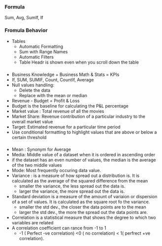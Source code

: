 ### Formula
Sum, Avg, SumIf, If

### Fromula Behavior
 - Tables
    - Automatic Formatting
    - Sum with Range Names
    - Automatic Filters
    - Table Headr is shown even when you scroll down the table
### 
- Business Knowledge + Business Math & Stats = KPIs
- If, SUM, SUMIF, Count, CountIf, Average
- Null values handling:
  -   Delete the data
  -   Replace with the mean or median
- Revenue -  Budget = Profit & Loss
- Budget is the baseline for calculating the P&L percentage
- Market value : Total revenue of all the movies
- Market Share: Revenue contribution of a particular industry to the overall market value
- Target: Estimated revenue for a particular time period
- Use conditional formatting to highlight values that are above or below a certain threshold

 ###
 - Mean : Synonym for Average
 - Media: Middle value of a dataset when it is ordered in ascending order
 - if the dataset has an even number of values, the median is the average of the two middle values
 - Mode: Most frequently occuring data value.
 - Variance : is a measure of how spread out a distribution is. It is calculated as the average of the squared difference from the mean
   - smaller the variance, the less spread out the data is.
   - larger the variance, the more spread out the data is.
 - Standard deviation is a measure of the amount of variaion or dispersion of a set of values. It is calculated as the square root fo the variance.
    - smaller the std dev., the closer the data points are to the mean
    - larger the std dev., the more the spread out the data points are.
  - Correlation is a statistical measure that shows the degree to which two variables are related
  - A correlation coefficient can rance from -1 to 1
    - -1 ( Perfect -ve correlation) <0 ( no correlation) < 1( perfrect +ve correlation).

 
   
